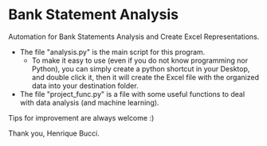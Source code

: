 # Bank Statement Analysis
Automation for Bank Statements Analysis and Create Excel Representations.

- The file "analysis.py" is the main script for this program.
  - To make it easy to use (even if you do not know programming nor Python), you can simply create a python shortcut in your Desktop, and double click it, then it will create the Excel file with the organized data into your destination folder.
- The file "project_func.py" is a file with some useful functions to deal with data analysis (and machine learning).

Tips for improvement are always welcome :)

Thank you,
Henrique Bucci.
